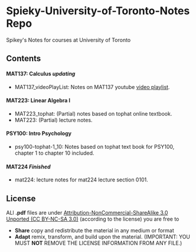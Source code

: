 # Spieky-University-of-Toronto-Notes Repo
Spikey's Notes for courses at University of Toronto

## Contents
#### MAT137: Calculus *updating*
- MAT137_videoPlayList: Notes on MAT137 youtube [video playlist](https://www.youtube.com/channel/UCLzpR8AiHx9h_-yt2fAxd_A).

#### MAT223: Linear Algebra I
- MAT223_tophat: (Partial) notes based on tophat online textbook.
- MAT223: (Partial) lecture notes.

#### PSY100: Intro Psychology
- psy100-tophat-1_10: Notes based on tophat text book for PSY100, chapter 1 to chapter 10 included.

#### MAT224 *Finished*
- mat224: lecture notes for mat224 lecture section 0101.

## License
ALl **.pdf** files are under [Attribution-NonCommercial-ShareAlike 3.0 Unported (CC BY-NC-SA 3.0)](https://creativecommons.org/licenses/by-nc-sa/3.0/deed.en)
(according to the license) you are free to
- **Share** copy and redistribute the material in any medium or format
- **Adapt** remix, transform, and build upon the material. (IMPORTANT: YOU MUST **NOT** REMOVE THE LICENSE INFORMATION FROM ANY FILE.)
